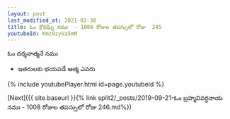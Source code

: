 ```yaml
---
layout: post
last_modified_at: 2021-03-30
title: ఓం క్రోధఘ్నే నమః  - 1008 రోజుల తపస్సులో రోజు  245
youtubeId: Kmz9zyVa5mM
---
```

 
 
 ఓం దర్శనాత్మనే నమః  
 
 -  ఇతరులకు భయపడే ఆత్మ ఎవరు 
 
  
 
  
 
 
 
 
 
 


{% include youtubePlayer.html id=page.youtubeId %}
 
[Next]({{ site.baseurl }}{% link  split2/_posts/2019-09-21-ఓం బ్రహ్మవివర్ధనాయ నమః  - 1008 రోజుల తపస్సులో రోజు  246.md%})
 
